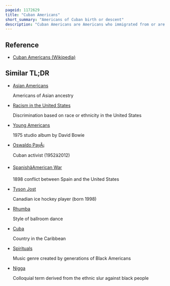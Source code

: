 ```yaml
---
pageid: 1172629
title: "Cuban Americans"
short_summary: "Americans of Cuban birth or descent"
description: "Cuban Americans are Americans who immigrated from or are descended from Immigrants from cuba Regardless of Race or ethnic Origin. Cuban Americans were the third largest hispanic and latino american Group in the us as of 2023 after mexican Americans and stateside Puerto Ricans."
---
```


## Reference

- [Cuban Americans (Wikipedia)](https://en.wikipedia.org/?curid=1172629)

## Similar TL;DR

- [Asian Americans](/tldr/en/asian-americans)

  Americans of Asian ancestry

- [Racism in the United States](/tldr/en/racism-in-the-united-states)

  Discrimination based on race or ethnicity in the United States

- [Young Americans](/tldr/en/young-americans)

  1975 studio album by David Bowie

- [Oswaldo PayÃ¡](/tldr/en/oswaldo-paya)

  Cuban activist (1952â2012)

- [SpanishâAmerican War](/tldr/en/spanishamerican-war)

  1898 conflict between Spain and the United States

- [Tyson Jost](/tldr/en/tyson-jost)

  Canadian ice hockey player (born 1998)

- [Rhumba](/tldr/en/rhumba)

  Style of ballroom dance

- [Cuba](/tldr/en/cuba)

  Country in the Caribbean

- [Spirituals](/tldr/en/spirituals)

  Music genre created by generations of Black Americans

- [Nigga](/tldr/en/nigga)

  Colloquial term derived from the ethnic slur against black people
